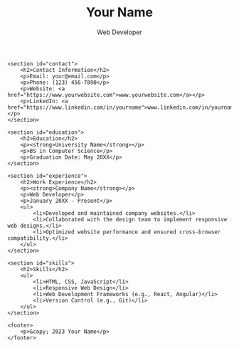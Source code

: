 <!DOCTYPE html>
<html lang="en">
<head>
    <meta charset="UTF-8">
    <meta name="viewport" content="width=device-width, initial-scale=1.0">
    <link rel="stylesheet" href="styles.css">
    <title>My CV</title>
</head>
<body>
    <header>
        <h1>Your Name</h1>
        <p>Web Developer</p>
    </header>
    
    <section id="contact">
        <h2>Contact Information</h2>
        <p>Email: your@email.com</p>
        <p>Phone: (123) 456-7890</p>
        <p>Website: <a href="https://www.yourwebsite.com">www.yourwebsite.com</a></p>
        <p>LinkedIn: <a href="https://www.linkedin.com/in/yourname">www.linkedin.com/in/yourname</a></p>
    </section>
    
    <section id="education">
        <h2>Education</h2>
        <p><strong>University Name</strong></p>
        <p>BS in Computer Science</p>
        <p>Graduation Date: May 20XX</p>
    </section>
    
    <section id="experience">
        <h2>Work Experience</h2>
        <p><strong>Company Name</strong></p>
        <p>Web Developer</p>
        <p>January 20XX - Present</p>
        <ul>
            <li>Developed and maintained company websites.</li>
            <li>Collaborated with the design team to implement responsive web designs.</li>
            <li>Optimized website performance and ensured cross-browser compatibility.</li>
        </ul>
    </section>
    
    <section id="skills">
        <h2>Skills</h2>
        <ul>
            <li>HTML, CSS, JavaScript</li>
            <li>Responsive Web Design</li>
            <li>Web Development Frameworks (e.g., React, Angular)</li>
            <li>Version Control (e.g., Git)</li>
        </ul>
    </section>
    
    <footer>
        <p>&copy; 2023 Your Name</p>
    </footer>
</body>
</html>